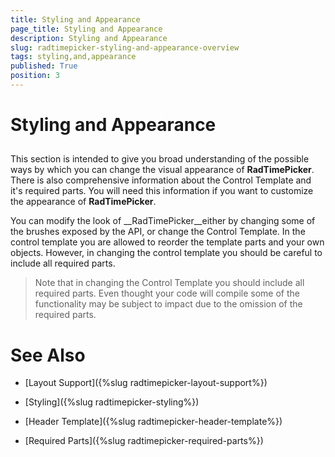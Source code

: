 ```yaml
---
title: Styling and Appearance
page_title: Styling and Appearance
description: Styling and Appearance
slug: radtimepicker-styling-and-appearance-overview
tags: styling,and,appearance
published: True
position: 3
---
```


# Styling and Appearance



## 

This section is intended to give you broad understanding of the possible ways by which you can change the visual appearance of __RadTimePicker__. There is also comprehensive information about the Control Template and it's required parts. You will need this information if you want to customize the appearance of __RadTimePicker__. 

You can modify the look of __RadTimePicker__either by changing some of the brushes exposed by the API, or change the Control Template. In the control template you are allowed to reorder the template parts and your own objects. However, in changing the control template you should be careful to include all required parts.

>Note that in changing the Control Template you should include all required parts. Even thought your code will compile some of the functionality may be subject to impact due to the omission of the required parts. 

# See Also

 * [Layout Support]({%slug radtimepicker-layout-support%})

 * [Styling]({%slug radtimepicker-styling%})

 * [Header Template]({%slug radtimepicker-header-template%})

 * [Required Parts]({%slug radtimepicker-required-parts%})
